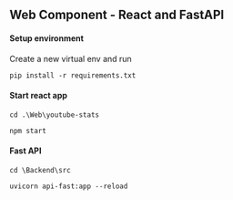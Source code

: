 ## Web Component - React and FastAPI

#### Setup environment
Create a new virtual env and run 

`pip install -r requirements.txt`

#### Start react app
`cd .\Web\youtube-stats`

`npm start`
  
#### Fast API
`cd \Backend\src`

`uvicorn api-fast:app --reload`
